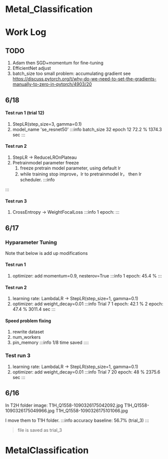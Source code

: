 # Metal_Classification

# Work Log

## TODO
1. Adam then SGD+momentum for fine-tuning
2. EfficientNet adjust
3. batch_size too small problem: accumulating gradient
see https://discuss.pytorch.org/t/why-do-we-need-to-set-the-gradients-manually-to-zero-in-pytorch/4903/20

## 6/18
#### Test run 1 (trial 12)
1. StepLR(step_size=3, gamma=0.1)
2. model_name 'se_resnet50'
:::info
batch_size 32
epoch 12 72.2 %
1374.3 sec
:::

#### Test run 2 
1. StepLR -> ReduceLROnPlateau
2. Pretrainmodel parameter freeze
    1. freeze pretrain model parameter, using default lr
    2. while training stop improve，lr to pretrainmodel lr， then lr scheduler.
:::info

:::

#### Test run 3
1. CrossEntropy -> WeightFocalLoss
:::info
1 epoch: 
:::


## 6/17
### Hyparameter Tuning
Note that below is add up modifications

#### Test run 1
1. optimizer: add momentum=0.9, nesterov=True
:::info
1 epoch: 45.4 %
:::

#### Test run 2
1. learning rate: LambdaLR -> StepLR(step_size=1, gamma=0.1)
2. optimizer: add weight_decay=0.01
:::info
Trial 7
1 epoch: 42.1 %
2 epoch: 47.4 %
3011.4 sec
:::

#### Speed problem fixing
1. rewrite dataset
2. num_workers
3. pin_memory
:::info
1/8 time saved
::::

### Test run 3
1. learning rate: LambdaLR -> StepLR(step_size=1, gamma=0.1)
2. optimizer: add weight_decay=0.01
:::info
Trial 7
20 epoch: 48 %
2375.6 sec
:::



## 6/16
In T2H folder
image: 
T1H_Q1558-1090326175042092.jpg
T1H_Q1558-1090326175049966.jpg
T1H_Q1558-1090326175101066.jpg

I move them to T1H folder.
:::info
accuracy baseline: 56.7% (trial_3)
:::
> file is saved as trial_3

# MetalClassification
